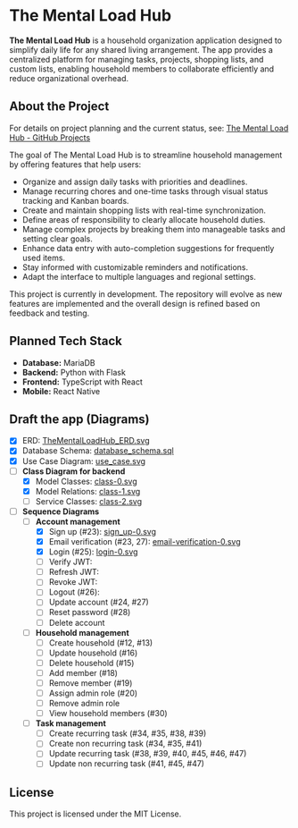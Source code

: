 # The Mental Load Hub

**The Mental Load Hub** is a household organization application designed to simplify daily life for any shared living
arrangement. The app provides a centralized platform for managing tasks, projects, shopping lists, and custom lists,
enabling household members to collaborate efficiently and reduce organizational overhead.

## About the Project

For details on project planning and the current status,
see: [The Mental Load Hub - GitHub Projects](https://github.com/users/dominikoetiker/projects/1)

The goal of The Mental Load Hub is to streamline household management by offering features that help users:

- Organize and assign daily tasks with priorities and deadlines.
- Manage recurring chores and one-time tasks through visual status tracking and Kanban boards.
- Create and maintain shopping lists with real-time synchronization.
- Define areas of responsibility to clearly allocate household duties.
- Manage complex projects by breaking them into manageable tasks and setting clear goals.
- Enhance data entry with auto-completion suggestions for frequently used items.
- Stay informed with customizable reminders and notifications.
- Adapt the interface to multiple languages and regional settings.

This project is currently in development. The repository will evolve as new features are implemented and the overall
design is refined based on feedback and testing.

## Planned Tech Stack

- **Database:** MariaDB
- **Backend:** Python with Flask
- **Frontend:** TypeScript with React
- **Mobile:** React Native

## Draft the app (Diagrams)

- [x] ERD: [TheMentalLoadHub_ERD.svg](docs/diagrams/erd/TheMentalLoadHub_ERD.png)
- [x] Database Schema: [database_schema.sql](docs/database/database_schema.sql)
- [x] Use Case Diagram: [use_case.svg](docs/diagrams/uml/use_case/use_case.svg)
- [ ] **Class Diagram for backend**
    - [x] Model Classes: [class-0.svg](docs/diagrams/uml/class/class-0.svg)
    - [x] Model Relations: [class-1.svg](docs/diagrams/uml/class/class-1.svg)
    - [ ] Service Classes: [class-2.svg](docs/diagrams/uml/class/class-2.svg)
- [ ] **Sequence Diagrams**
    - [ ] **Account management**
        - [x] Sign up (#23): [sign_up-0.svg](docs/diagrams/uml/sequence/sign_up-0.svg)
        - [x] Email verification (#23, 27): [email-verification-0.svg](docs/diagrams/uml/sequence/email-verification-0.svg)
        - [x] Login (#25): [login-0.svg](docs/diagrams/uml/sequence/login-0.svg)
        - [ ] Verify JWT:
        - [ ] Refresh JWT:
        - [ ] Revoke JWT:
        - [ ] Logout (#26):
        - [ ] Update account (#24, #27)
        - [ ] Reset password (#28)
        - [ ] Delete account
    - [ ] **Household management**
        - [ ] Create household (#12, #13)
        - [ ] Update household (#16)
        - [ ] Delete household (#15)
        - [ ] Add member (#18)
        - [ ] Remove member (#19)
        - [ ] Assign admin role (#20)
        - [ ] Remove admin role
        - [ ] View household members (#30)
    - [ ] **Task management**
        -[ ] Create recurring task (#34, #35, #38, #39)
        -[ ] Create non recurring task (#34, #35, #41)
        -[ ] Update recurring task (#38, #39, #40, #45, #46, #47)
        -[ ] Update non recurring task (#41, #45, #47)

## License

This project is licensed under the MIT License.
